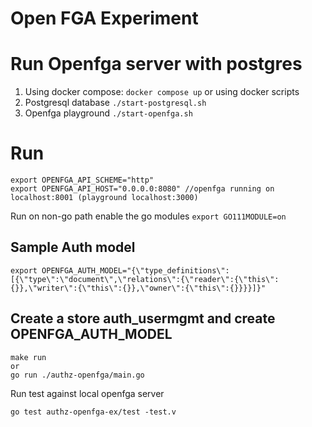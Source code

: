 # Open FGA Experiment 

# Run Openfga server with postgres
1) Using docker compose: `docker compose up`
or using docker scripts
2) Postgresql database `./start-postgresql.sh`
2) Openfga playground `./start-openfga.sh`

# Run
```
export OPENFGA_API_SCHEME="http" 
export OPENFGA_API_HOST="0.0.0.0:8080" //openfga running on localhost:8001 (playground localhost:3000)
```

Run on non-go path enable the go modules
`export GO111MODULE=on`

## Sample Auth model
```
export OPENFGA_AUTH_MODEL="{\"type_definitions\":[{\"type\":\"document\",\"relations\":{\"reader\":{\"this\":{}},\"writer\":{\"this\":{}},\"owner\":{\"this\":{}}}}]}"
```
## Create a store auth_usermgmt and create OPENFGA_AUTH_MODEL
```
make run 
or
go run ./authz-openfga/main.go
```

Run test against local openfga server
```
go test authz-openfga-ex/test -test.v
```
